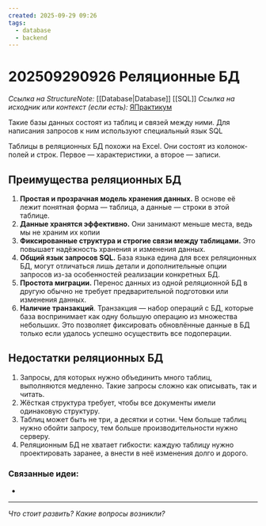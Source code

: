 ```yaml
---
created: 2025-09-29 09:26
tags:
  - database
  - backend
---
```

# 202509290926 Реляционные БД

*Ссылка на StructureNote:* [[Database|Database]] [[SQL]]
*Ссылка на исходник или контекст (если есть):* [ЯПрактикум](https://practicum.yandex.ru/learn/backend-nodejs/courses/16b47298-e20d-4fde-9619-1ab305039a00/sprints/564238/topics/3850c616-bd4c-4c66-987e-9b4e0b0f135c/lessons/8861202f-4424-46b6-b24b-c45648345b05/)

Такие базы данных состоят из таблиц и связей между ними. Для написания запросов к ним используют специальный язык SQL

Таблицы в реляционных БД похожи на Excel. Они состоят из колонок-полей и строк. Первое — характеристики, а второе — записи.

## Преимущества реляционных БД

1) **Простая и прозрачная модель хранения данных.** В основе её лежит понятная форма — таблица, а данные — строки в этой таблице.
2) **Данные хранятся эффективно.** Они занимают меньше места, ведь мы не храним их копии
3) **Фиксированные структура и строгие связи между таблицами.** Это повышает надёжность хранения и изменения данных.
4) **Общий язык запросов SQL.** База языка едина для всех реляционных БД, могут отличаться лишь детали и дополнительные опции запросов из-за особенностей реализации конкретных БД.
5) **Простота миграции.** Перенос данных из одной реляционной БД в другую обычно не требует предварительной подготовки или изменения данных.
6) **Наличие** **транзакций**. Транзакция — набор операций с БД, которые база воспринимает как одну большую операцию из множества небольших. Это позволяет фиксировать обновлённые данные в БД только если удалось успешно осуществить все подоперации.

## Недостатки реляционных БД

1) Запросы, для которых нужно объединить много таблиц, выполняются медленно. Такие запросы сложно как описывать, так и читать.
2) Жёсткая структура требует, чтобы все документы имели одинаковую структуру.
3) Таблиц может быть не три, а десятки и сотни. Чем больше таблиц нужно обойти запросу, тем больше производительности нужно серверу.
4) Реляционным БД не хватает гибкости: каждую таблицу нужно проектировать заранее, а внести в неё изменения долго и дорого.

### Связанные идеи:

* 
---

*Что стоит развить? Какие вопросы возникли?*
